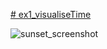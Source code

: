 [# ex1_visualiseTime](https://xuanx1.github.io/101_visualiseTime/index)

![sunset_screenshot](https://github.com/user-attachments/assets/ebdef451-a2a2-49d4-bc1f-94864a676aea)
